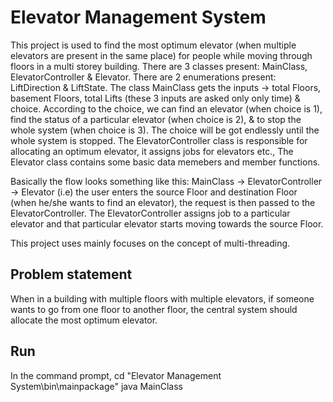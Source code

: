 # Elevator Management System
  This project is used to find the most optimum elevator (when multiple elevators are present in the same place) for people while moving through floors in a multi storey building. There are 3 classes present: MainClass, ElevatorController & Elevator. There are 2 enumerations present: LiftDirection & LiftState. The class MainClass gets the inputs -> total Floors, basement Floors, total Lifts (these 3 inputs are asked only only time) & choice. According to the choice, we can find an elevator (when choice is 1), find the status of a particular elevator (when choice is 2), & to stop the whole system (when choice is 3). The choice will be got endlessly until the whole system is stopped. The ElevatorController class is responsible for allocating an optimum elevator, it assigns jobs for elevators etc., The Elevator class contains some basic data memebers and member functions.

  Basically the flow looks something like this:
    MainClass -> ElevatorController -> Elevator (i.e) the user enters the source Floor and destination Floor (when he/she wants to find an elevator), the request is then passed to the ElevatorController. The ElevatorController assigns job to a particular elevator and that particular elevator starts moving towards the source Floor.
    
    
  This project uses mainly focuses on the concept of multi-threading.

## Problem statement
When in a building with multiple floors with multiple elevators, if someone wants to go from one floor to another floor, the central system should allocate the most optimum elevator. 

## Run 
In the command prompt,
cd "Elevator Management System\bin\mainpackage"
java MainClass

